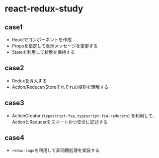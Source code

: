 # react-redux-study

## case1

- Reactでコンポーネントを作成
- Propsを指定して表示メッセージを変更する
- Stateを利用して状態を保持する

## case2

- Reduxを導入する
- Action/Reducer/Storeそれぞれの役割を理解する

## case3

- ActionCreator (`typescript-fsa`, `typescript-fsa-reducers`) を利用して、ActionとReducerをスマートかつ安全に記述する

## case4

- `redux-saga`を利用して非同期処理を実装する
